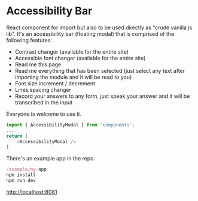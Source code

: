 
# Accessibility Bar

React component for import but also to be used directly as "crude vanilla js lib".
It's an accessibility bar (floating modal) that is comprised of the following features:
- Contrast changer (available for the entire site)
- Accessible font changer (available for the entire site)
- Read me this page
- Read me everything that has been selected (just select any text after importing the module and it will be read to you)
- Font size increment / decrement
- Lines spacing changer
- Record your answers to any form, just speak your answer and it will be transcribed in the input

Everyone is welcome to use it.

```js
import { AccessibilityModal } from 'components';
...
return (
    <AccessibilityModal />
)
```

There's an example app in the repo.

```js
/example/my-app
npm install
npm run dev
```
[http://localhost:8081](http://localhost:8081)
